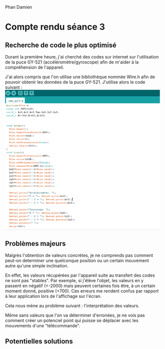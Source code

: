 Phan Damien

# Compte rendu séance 3

## Recherche de code le plus optimisé

Durant la première heure, j'ai cherché des codes sur internet sur l'utilisation de la puce GY-521 (accéléromètre/gyroscope) afin de m'aider à la compréhension de l'appareil.

J'ai alors compris que l'on utilise une bibliothèque nommée Wire.h afin de pouvoir obtenir les données de la puce GY-521.
J'utilise alors le code suivant :  ![code](./res/Code_accgyro.png)

## Problèmes majeurs

Malgrès l'obtention de valeurs concrètes, je ne comprends pas comment peut-on determiner une quelconque position ou un certain mouvement autre qu'une simple inclination.

En effet, les valeurs récupérées par l'appareil suite au transfert des codes ne sont pas "stables".
Par exemple, si j'élève l'objet, les valeurs en y passent en négatif (<-2000) mais peuvent certaines fois être, à un certain moment donné, positive (+700).
Ces erreurs me rendent confus par rapport à leur application lors de l'affichage sur l'écran.

Cela nous mène au problème suivant : l'interprétation des valeurs.

Même sans valeurs que l'on va déterminer d'erronées, je ne vois pas comment créer un potenciel point qui puisse se déplacer avec les mouvements d'une "télécommande".

## Potentielles solutions

